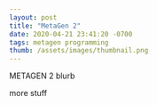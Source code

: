 ```yaml
---
layout: post
title: "MetaGen 2"
date: 2020-04-21 23:41:20 -0700
tags: metagen programming
thumb: /assets/images/thumbnail.png
---
```


METAGEN 2 blurb

<!--more-->

more stuff
